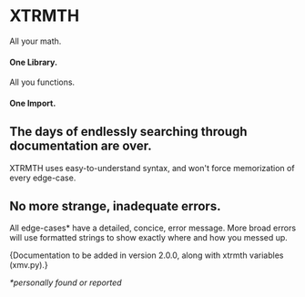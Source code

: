 # XTRMTH

All your math.
#### **One Library.**
All you functions.
#### **One Import.**

## The days of endlessly searching through documentation are over.
XTRMTH uses easy-to-understand syntax, and won't force memorization of every edge-case. 

## No more strange, inadequate errors.
All edge-cases* have a detailed, concice, error message. More broad errors will use formatted strings to show exactly where and how you messed up.

{Documentation to be added in version 2.0.0, along with xtrmth variables (xmv.py).}

*\*personally found or reported*
